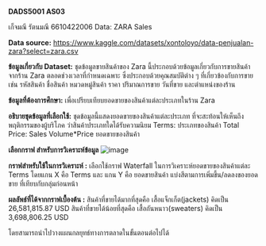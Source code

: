 **DADS5001 AS03**

เก็จมณี รัตนมณี 6610422006
Data: ZARA Sales

**Data source:** https://www.kaggle.com/datasets/xontoloyo/data-penjualan-zara?select=zara.csv

**ข้อมูลเกี่ยวกับ Dataset:**
ชุดข้อมูลขายสินค้าของ Zara นี้ประกอบด้วยข้อมูลเกี่ยวกับการขายสินค้าจากร้าน Zara ตลอดช่วงเวลาที่กำหนดเฉพาะ ซึ่งประกอบด้วยคุณสมบัติต่าง ๆ ที่เกี่ยวข้องกับการขาย เช่น รหัสสินค้า ชื่อสินค้า หมวดหมู่สินค้า ราคา ปริมาณการขาย วันที่ขาย และตำแหน่งของร้าน

**ข้อมูลที่ต้องการศึกษา:** เพื่อเปรียบเทียบยอดขายของสินค้าแต่ละประเภทในร้าน Zara

**อธิบายชุดข้อมูลที่เลือกใช้:** ชุดข้อมูลนี้แสดงยอดขายของสินค้าแต่ละประเภท ที่จะสะท้อนให้เห็นถึงพฤติกรรมของผู้บริโภค ว่าสินค้าประเภทใดได้รับความนิยม
Terms: ประเภทของสินค้า
Total Price: Sales Volume*Price ยอดขายของสินค้า

**เลือกกราฟ สำหรับการวิเคราะห์ข้อมูล**
![image](https://github.com/katemanee006/DADS5001/assets/158306383/89b89c47-1250-4126-b667-858d25239367)

**กราฟสำหรับใช้ในการวิเคราะห์ :**
เลือกใช้กราฟ Waterfall ในการวิเคราะห์ยอดขายของสินค้าแต่ละ Terms โดยแกน X คือ Terms และ แกน Y คือ ยอดขายสินค้า แบ่งสีตามการเพิ่มขึ้น/ลดลงของยอดขาย ที่เทียบกับกลุ่มก่อนหน้า

**ผลลัพธ์ที่ได้จากกราฟเบื้องต้น :**
สินค้าที่ขายได้มากที่สุดคือ เสื้อแจ็กเก็ต(jackets) คิดเป็น 26,581,815.87 USD
สินค้าที่ขายได้น้อยที่สุดคือ เสื้อกันหนาว(sweaters) คิดเป็น 3,698,806.25 USD

โดยสามารถนำไปวางแผนกลยุทธ์ทางการตลาดในขั้นตอนต่อไปได้
 
